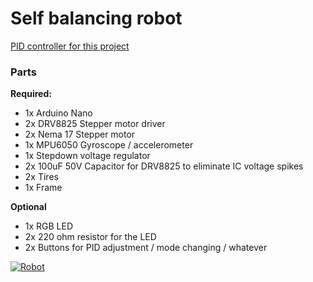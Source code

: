 # Self balancing robot
[PID controller for this project](https://github.com/rekomerio/simple-pid)

### Parts

**Required:**

- 1x Arduino Nano
- 2x DRV8825 Stepper motor driver
- 2x Nema 17 Stepper motor
- 1x MPU6050 Gyroscope / accelerometer
- 1x Stepdown voltage regulator
- 2x 100uF 50V Capacitor for DRV8825 to eliminate IC voltage spikes
- 2x Tires
- 1x Frame

**Optional**
- 1x RGB LED
- 2x 220 ohm resistor for the LED
- 2x Buttons for PID adjustment / mode changing / whatever

[![Robot](http://img.youtube.com/vi/9eCU7sBP9oE/0.jpg)](http://www.youtube.com/watch?v=9eCU7sBP9oE "Robot")
